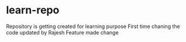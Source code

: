 # learn-repo
Repository is getting created for learning purpose
First time chaning the code
updated by Rajesh
Feature made change
